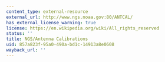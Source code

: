 ```yaml
---
content_type: external-resource
external_url: http://www.ngs.noaa.gov:80/ANTCAL/
has_external_license_warning: true
license: https://en.wikipedia.org/wiki/All_rights_reserved
status: ''
title: NGS/Antenna Calibrations
uid: 857a823f-95a0-490a-bd1c-14913a8e0608
wayback_url: ''
---
```

